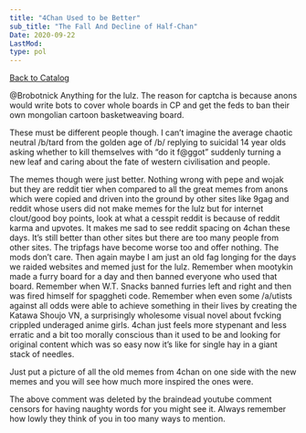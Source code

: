 ```yaml
---
title: "4Chan Used to be Better"
sub_title: "The Fall And Decline of Half-Chan"
Date: 2020-09-22
LastMod:
type: pol
---
```


[Back to Catalog](https://otaking.xyz/index.html)

@Brobotnick Anything for the lulz. The reason for captcha is because anons would write bots to cover whole boards in CP and get the feds to ban their own mongolian cartoon basketweaving board.

These must be different people though. I can’t imagine the average chaotic neutral /b/tard from the golden age of /b/ replying to suicidal 14 year olds asking whether to kill themselves with “do it f@ggot” suddenly turning a new leaf and caring about the fate of western civilisation and people.

The memes though were just better. Nothing wrong with pepe and wojak but they are reddit tier when compared to all the great memes from anons which were copied and driven into the ground by other sites like 9gag and reddit whose users did not make memes for the lulz but for internet clout/good boy points, look at what a cesspit reddit is because of reddit karma and upvotes. It makes me sad to see reddit spacing on 4chan these days. It’s still better than other sites but there are too many people from other sites. The tripfags have become worse too and offer nothing. The mods don’t care. Then again maybe I am just an old fag longing for the days we raided websites and memed just for the lulz. Remember when mootykin made a furry board for a day and then banned everyone who used that board. Remember when W.T. Snacks banned furries left and right and then was fired himself for spaggheti code. Remember when even some /a/utists against all odds were able to achieve something in their lives by creating the Katawa Shoujo VN, a surprisingly wholesome visual novel about fvcking crippled underaged anime girls. 4chan just feels more stypenant and less erratic and a bit too morally conscious than it used to be and looking for original content which was so easy now it’s like for single hay in a giant stack of needles.

Just put a picture of all the old memes from 4chan on one side with the new memes and you will see how much more inspired the ones were.

The above comment was deleted by the braindead youtube comment censors for having naughty words for you might see it. Always remember how lowly they think of you in too many ways to mention.
